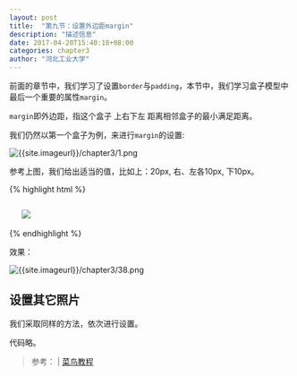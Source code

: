 ```yaml
---
layout: post
title:  "第九节：设置外边距margin"
description: "描述信息"
date: 2017-04-20T15:40:18+08:00
categories: chapter3
author: "河北工业大学"
---
```

前面的章节中，我们学习了设置`border`与`padding`，本节中，我们学习盒子模型中最后一个重要的属性`margin`。

`margin`即外边距，指这个盒子 上右下左 距离相邻盒子的最小满足距离。

我们仍然以第一个盒子为例，来进行`margin`的设置:

![{{site.imageurl}}/chapter3/1.png]({{site.imageurl}}/chapter3/1.png)

参考上图，我们给出适当的值，比如上：20px, 右、左各10px, 下10px。

{% highlight html %}
                    <!-- 1.1.1.1 -->
                    <div class="left photoBorder" style="padding:8px 12px;margin:20px 10px 10px;"><img src="1.png" /></div>
{% endhighlight %}

效果：

![{{site.imageurl}}/chapter3/38.png]({{site.imageurl}}/chapter3/38.png)

## 设置其它照片

我们采取同样的方法，依次进行设置。

代码略。

> 参考： | [菜鸟教程](http://www.runoob.com/css/css-margin.html)
